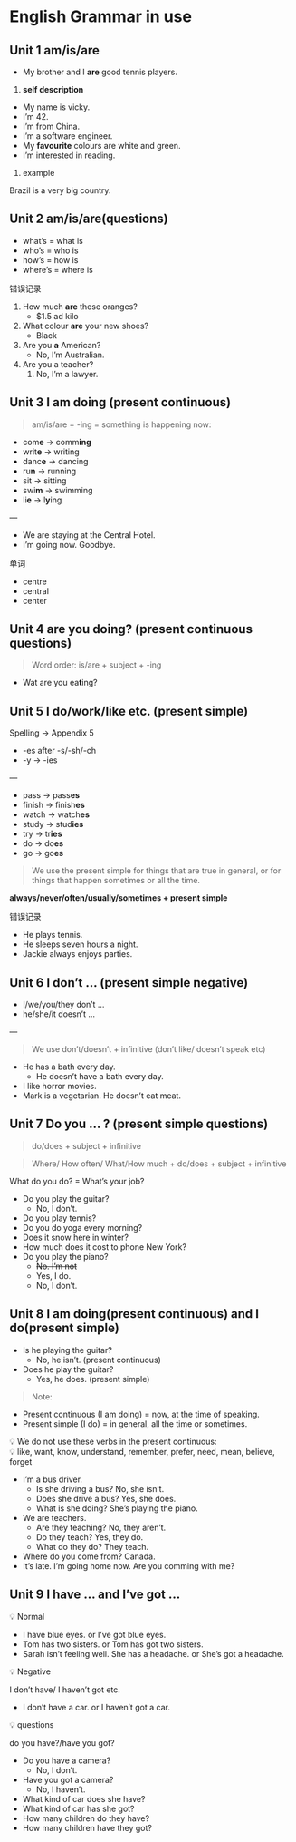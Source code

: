 # English Grammar in use

## Unit 1 am/is/are

- My brother and I **are** good tennis players.

1. **self description**
- My name is vicky.
- I’m 42.
- I’m from China.
- I’m a software engineer.
- My **favourite** colours are white and green.
- I’m interested in reading.

1. example

Brazil is a very big country.

## Unit 2 am/is/are(questions)

- what’s = what is
- who’s = who is
- how’s = how is
- where’s = where is

错误记录

1. How much **are** these oranges?
    - $1.5 ad kilo
2. What colour **are** your new shoes?
    - Black
3. Are you **~~a~~** American?
    - No, I’m Australian.
4. Are you a teacher?
    1. No, I’m a lawyer.

## Unit 3 I am doing (present continuous)

> am/is/are + -ing = something is happening now:
> 

- com**e** →  comm**ing**
- writ**e** → writing
- danc**e** → dancing
- ru**n** → running
- sit → sitting
- swi**m** → swimming
- li**e** → l**y**ing

—

- We are staying at the Central Hotel.
- I’m going now. Goodbye.

单词

- centre
- central
- center

## Unit 4 are you doing? (present continuous questions)

> Word order: is/are  + subject + -ing
> 

- Wat are you ea**t**ing?

## Unit 5 I do/work/like etc. (present simple)

Spelling → Appendix 5

- -es after -s/-sh/-ch
- -y → -ies

—

- pass → pass**es**
- finish → finish**es**
- watch → watch**es**
- study → stud**ies**
- try → tr**ies**
- do → do**es**
- go → go**es**

> We use the present simple for things that are true in general, or for things that happen sometimes or all the time.
> 

**always/never/often/usually/sometimes + present simple**

错误记录

- He plays tennis.
- He sleeps seven hours a night.
- Jackie always enjoys parties.

## Unit 6 I don’t … (present simple negative)

- I/we/you/they don’t …
- he/she/it doesn’t …

—

> We use don’t/doesn’t + infinitive (don’t like/ doesn’t speak etc)
> 

- He has a bath every day.
    - He doesn’t have a bath every day.
- I like horror movies.
- Mark is a vegetarian. He doesn’t eat meat.

## Unit 7 Do you … ? (present simple questions)

> do/does + subject + infinitive
> 

> Where/ How often/ What/How much + do/does + subject + infinitive
> 

What do you do? = What’s your job?

- Do you play the guitar?
    - No, I don’t.
- Do you play tennis?
- Do you do yoga every morning?
- Does it snow here in winter?
- How much does it cost to phone New York?
- Do you play the piano?
    - ~~No. I’m not~~
    - Yes, I do.
    - No, I don’t.

## Unit 8 I am doing(present continuous) and I do(present simple)

- Is he playing the guitar?
    - No, he isn’t. (present continuous)
- Does he play the guitar?
    - Yes, he does. (present simple)

> Note:
> 
- Present continuous (I am doing) = now, at the time of speaking.
- Present simple (I do) = in general, all the time or sometimes.

<aside>
💡 We  do not use these verbs in the present continuous:

</aside>

<aside>
💡 like, want, know, understand, remember, prefer, need, mean, believe, forget

</aside>

- I’m a bus driver.
    - Is she driving a bus?  No, she isn’t.
    - Does she drive a bus? Yes, she does.
    - What is she doing? She’s playing the piano.
- We are teachers.
    - Are they teaching? No, they aren’t.
    - Do they teach? Yes, they do.
    - What do they do?  They teach.
- Where do you come from? Canada.
- It’s late. I’m going home now. Are you comming with me?

## Unit 9 I have … and I’ve got …

<aside>💡 Normal</aside>

- I have blue eyes.  or I’ve got blue eyes.
- Tom has two sisters. or Tom has got two sisters.
- Sarah isn’t feeling well. She has a headache. or She’s got a headache.

<aside>💡 Negative</aside>

I don’t have/ I haven’t got etc.

- I don’t have a car. or I haven’t got a car.

<aside>💡 questions</aside>

do you have?/have you got? 

- Do you have a camera?
    - No, I don’t.
- Have you got a camera?
    - No, I haven’t.
- What kind of car does she have?
- What kind of car has she got?
- How many children do they have?
- How many children have they got?